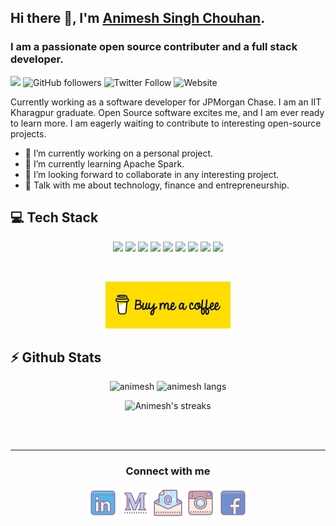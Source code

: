 <!--
**animesh-chouhan/animesh-chouhan** is a ✨ _special_ ✨ repository because its `README.md` (this file) appears on your GitHub profile.

Here are some ideas to get you started:

- 🔭 I’m currently working on ...
- 🌱 I’m currently learning ...
- 👯 I’m looking to collaborate on ...
- 🤔 I’m looking for help with ...
- 💬 Ask me about ...
- 📫 How to reach me: ...
- 😄 Pronouns: ...
- ⚡ Fun fact: ...
-->

## Hi there 👋, I'm [Animesh Singh Chouhan](https://animesh-chouhan.me).
### I am a passionate open source contributer and a full stack developer.
<!-- ![cover photo](https://raw.githubusercontent.com/praneeth-rdy/praneeth-rdy/master/assets/cover.jpg) -->

![](https://visitor-badge.glitch.me/badge?page_id=animesh-chouhan.animesh-chouhan)
![GitHub followers](https://img.shields.io/github/followers/animesh-chouhan?style=social)
![Twitter Follow](https://img.shields.io/twitter/follow/animeshsingh38?style=social)
![Website](https://img.shields.io/website?down_color=red&up_color=green&up_message=live&url=https%3A%2F%2Fanimesh-chouhan.me%2F)





Currently working as a software developer for JPMorgan Chase. I am an IIT Kharagpur graduate. Open Source software excites me, and I am ever ready to learn more. I am eagerly waiting to contribute to interesting open-source projects.

- 🔭 I’m currently working on a personal project. 
- 🌱 I’m currently learning Apache Spark. 
- 👯 I’m looking forward to collaborate in any interesting project. 
- 💬 Talk with me about technology, finance and entrepreneurship. 
<!-- - ⚡ My Motto: Success is not how much money you make, it is how much difference you bring in people's lives.  -->


<h2><b>💻 Tech Stack</b></h2>
<p align="center">
<img src="https://img.shields.io/badge/python-3776AB.svg?&style=for-the-badge&logo=python&logoColor=white" height="25"/>
<!-- <img src="https://img.shields.io/badge/php-8892BF.svg?&style=for-the-badge&logo=php&logoColor=white" height="25"/> -->
<img src="https://img.shields.io/badge/javascript-F7DF1E.svg?&style=for-the-badge&logo=javascript&logoColor=white" height="25"/>
<!-- <img src="https://img.shields.io/badge/firebase-FFCA28.svg?&style=for-the-badge&logo=firebase&logoColor=white" height="25"/> -->
<img src="https://img.shields.io/badge/mysql-4479A1.svg?&style=for-the-badge&logo=mysql&logoColor=white" height="25"/>
<!-- <img src="https://img.shields.io/badge/xampp-FB7A24.svg?&style=for-the-badge&logo=xampp&logoColor=white" height="25"/> -->
<!-- <img src="https://img.shields.io/badge/jupyter-F3631D.svg?&style=for-the-badge&logo=jupyter&logoColor=white" height="25"/> -->
<!-- <img src="https://img.shields.io/badge/anaconda-42B029.svg?&style=for-the-badge&logo=anaconda&logoColor=white" height="25"/> -->
<img src="https://img.shields.io/badge/ubuntu-42B029.svg?&style=for-the-badge&logo=ubuntu&logoColor=white" height="25"/>
<img src="https://img.shields.io/badge/VS%20Code-007ACC.svg?&style=for-the-badge&logo=visual-studio-code&logoColor=white" height="25"/>
<!-- <img src="https://img.shields.io/badge/opera-FF1B2D.svg?&style=for-the-badge&logo=opera&logoColor=white" height="25"/> -->
<img src="https://img.shields.io/badge/git%20&%20github-FF9800.svg?&style=for-the-badge&logo=git&logoColor=white" height="25"/>

<!-- <img src="https://img.shields.io/badge/Laravel-FF2D20.svg?&style=for-the-badge&logo=laravel&logoColor=white" height="25"/> -->
<img src="https://img.shields.io/badge/Flask-000000.svg?&style=for-the-badge&logo=flask&logoColor=white" height="25"/>
<!-- <img src="https://img.shields.io/badge/latex-008080.svg?&style=for-the-badge&logo=latex&logoColor=white" height="25"/> -->
<!-- <img src="https://img.shields.io/badge/electron-0078D7.svg?&style=for-the-badge&logo=electron&logoColor=white" height="25"/> -->
<img src="https://img.shields.io/badge/react-FF2D20.svg?&style=for-the-badge&logo=react&logoColor=white" height="25"/>
<!-- <img src="https://img.shields.io/badge/Flutter-000000.svg?&style=for-the-badge&logo=flutter&logoColor=white" height="25"/> -->
<img src="https://img.shields.io/badge/Bootstrap-008080.svg?&style=for-the-badge&logo=bootstrap&logoColor=white" height="25"/>
<!-- <img src="https://img.shields.io/badge/sqlite-7CBEE4.svg?&style=for-the-badge&logo=sqlite&logoColor=white" height="25"/> -->
<!-- <img src="https://img.shields.io/badge/Django-092D1F.svg?&style=for-the-badge&logo=Django&logoColor=white" height="25"/> -->
</p>

<br/>
<p align="center">
    <a href="https://www.buymeacoffee.com/animeshchouhan" ><img width="200px" src="https://raw.githubusercontent.com/animesh-chouhan/animesh-chouhan/master/assets/BMC.svg" alt="animesh | bmc"/><a>
</p>


<h2><b>⚡ Github Stats</b></h2>
<p align="center">
    <img height="200em" src="https://github-readme-stats.vercel.app/api?username=animesh-chouhan&count_private=true&show_icons=true&theme=tokyonight&include_all_commits=true&custom_title=My Github Stats&hide_border=false&border_color=808080&bg_color=242424" alt="animesh"/>
    <img height="200em" src="https://github-readme-stats.vercel.app/api/top-langs/?username=animesh-chouhan&theme=tokyonight&hide=css,tcl,html&hide_border=false&border_color=808080&bg_color=242424" alt="animesh langs" />
</p>

<p align="center">
  <img height="200em" src="https://github-readme-streak-stats.herokuapp.com/?user=animesh-chouhan&theme=tokyonight_duo&hide_border=false" alt="Animesh's streaks" />
</p>

<br/><br/>
<hr>

<div>
<h3 align="center">Connect with me</h3>
<p align="center">
  <a href= "https://www.linkedin.com/in/animesh-chouhan/"><img src="https://raw.githubusercontent.com/animesh-chouhan/animesh-chouhan/main/assets/linkedin.png"/></a>
  <a href= "https://medium.com/@animesh-chouhan"><img src="https://raw.githubusercontent.com/animesh-chouhan/animesh-chouhan/main/assets/medium-new.png"/></a>
  <a href= "mailto:animeshsingh.iitkgp@gmail.com"><img src="https://raw.githubusercontent.com/animesh-chouhan/animesh-chouhan/main/assets/email.png"/></a>
  <a href= "https://www.instagram.com/animeshsingh38/"><img src="https://raw.githubusercontent.com/animesh-chouhan/animesh-chouhan/main/assets/instagram.png"/></a>
  <a href= "https://www.facebook.com/singhanimesh38"><img src="https://raw.githubusercontent.com/animesh-chouhan/animesh-chouhan/main/assets/facebook.png"/></a>
  
</p>
</div>
